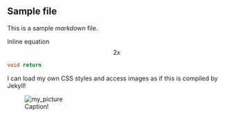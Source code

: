 ## Sample file

This is a sample *markdown* file.

Inline equation $$2x$$

```c++
void return
```

I can load my own CSS styles and access images as if this is compiled by Jekyll!
<figure>
  <img src="/sample.jpg" alt="my_picture"/>
  <figcaption>Caption!</figcaption>
</figure>




